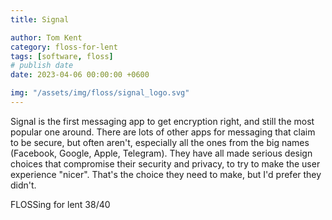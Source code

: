 ```yaml
---
title: Signal

author: Tom Kent
category: floss-for-lent
tags: [software, floss]
# publish date
date: 2023-04-06 00:00:00 +0600

img: "/assets/img/floss/signal_logo.svg"
---
```


Signal is the first messaging app to get encryption right, and still the most popular one around. There are lots of other apps for messaging that claim to be secure, but often aren't, especially all the ones from the big names (Facebook, Google, Apple, Telegram). They have all made serious design choices that compromise their security and privacy, to try to make the user experience "nicer". That's the choice they need to make, but I'd prefer they didn't.

FLOSSing for lent 38/40